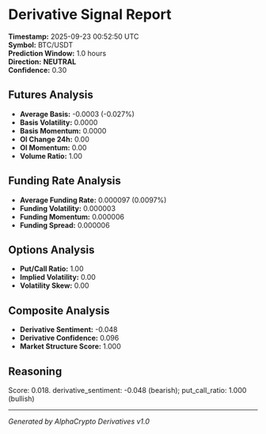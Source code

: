 # Derivative Signal Report

**Timestamp:** 2025-09-23 00:52:50 UTC  
**Symbol:** BTC/USDT  
**Prediction Window:** 1.0 hours  
**Direction:** **NEUTRAL**  
**Confidence:** 0.30

## Futures Analysis
- **Average Basis:** -0.0003 (-0.027%)
- **Basis Volatility:** 0.0000
- **Basis Momentum:** 0.0000
- **OI Change 24h:** 0.00
- **OI Momentum:** 0.00
- **Volume Ratio:** 1.00

## Funding Rate Analysis
- **Average Funding Rate:** 0.000097 (0.0097%)
- **Funding Volatility:** 0.000003
- **Funding Momentum:** 0.000006
- **Funding Spread:** 0.000006

## Options Analysis
- **Put/Call Ratio:** 1.00
- **Implied Volatility:** 0.00
- **Volatility Skew:** 0.00

## Composite Analysis
- **Derivative Sentiment:** -0.048
- **Derivative Confidence:** 0.096
- **Market Structure Score:** 1.000

## Reasoning
Score: 0.018. derivative_sentiment: -0.048 (bearish); put_call_ratio: 1.000 (bullish)

---
*Generated by AlphaCrypto Derivatives v1.0*
